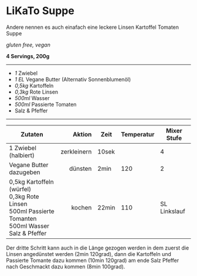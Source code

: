 # LiKaTo Suppe

Andere nennen es auch einafach eine leckere Linsen Kartoffel Tomaten Suppe

*gluten free, vegan*

**4 Servings, 200g**

---

- *1* Zwiebel
- *1 EL* Vegane Butter (Alternativ Sonnenblumenöl)
- *0,5kg* Kartoffeln
- *0,3kg* Rote Linsen
- *500ml* Wasser
- *500ml* Passierte Tomaten
- Salz & Pfeffer

---

| Zutaten | Aktion | Zeit | Temperatur | Mixer Stufe |
| -- | --: | -- | -- | -- |
| 1 Zwiebel (halbiert) | zerkleinern | 10sek | | 4 |
| Vegane Butter dazugeben | dünsten | 2min | 120 | 2 |
| 0,5kg Kartoffeln (würfel) <br/> 0,3kg Rote Linsen <br/> 500ml Passierte Tomanten <br/> 500ml Wasser <br/> Salz & Pfeffer| kochen | 22min | 110 | SL<br/>Linkslauf |



Der dritte Schritt kann auch in die Länge gezogen werden in dem zuerst die Linsen angedünstet werden (2min 120grad), dann die Kartoffeln und Passierte Tomante dazu kommen (10min 120grad) am ende Salz Pfeffer nach Geschmackt dazu kommen (8min 100grad).

